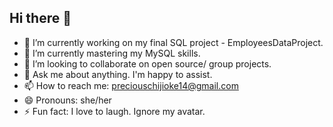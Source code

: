 ## Hi there 👋

- 🔭 I’m currently working on my final SQL project - EmployeesDataProject.
- 🌱 I’m currently mastering my MySQL skills.
- 👯 I’m looking to collaborate on open source/ group projects.
- 💬 Ask me about anything. I'm happy to assist.
- 📫 How to reach me: preciouschijioke14@gmail.com
- 😄 Pronouns: she/her
- ⚡ Fun fact: I love to laugh. Ignore my avatar.

